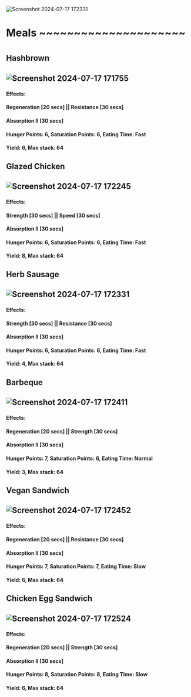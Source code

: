 ![Screenshot 2024-07-17 172331](https://github.com/user-attachments/assets/f0f0de69-0ef7-4b2a-868f-e5d6781445c9)<h1>Meals ~~~~~~~~~~~~~~~~~~~~~<h1>

<h2>Hashbrown<h2>
  
![Screenshot 2024-07-17 171755](https://github.com/user-attachments/assets/00f59c87-77dc-4087-8375-4c98265a6a74)
<h4>Effects:<h4>
<h4>Regeneration [20 secs] || Resistance [30 secs]<h4>
<h4>Absorption II [30 secs]<h4>

<h4>Hunger Points: 6, Saturation Points: 6, Eating Time: Fast<h4>
<h4>Yield: 6, Max stack: 64<h4>

<h2>Glazed Chicken<h2>
  
![Screenshot 2024-07-17 172245](https://github.com/user-attachments/assets/103c736c-f8b9-4fa9-a511-95bcfbb7d6b5)
<h4>Effects:<h4>
<h4>Strength [30 secs] || Speed [30 secs]<h4>
<h4>Absorption II [30 secs]<h4>

<h4>Hunger Points: 6, Saturation Points: 6, Eating Time: Fast<h4>
<h4>Yield: 8, Max stack: 64<h4>

<h2>Herb Sausage<h2>
  
![Screenshot 2024-07-17 172331](https://github.com/user-attachments/assets/509d86b6-7e03-4c83-b4ca-551903c2339d)
<h4>Effects:<h4>
<h4>Strength [30 secs] || Resistance [30 secs]<h4>
<h4>Absorption II [30 secs]<h4>

<h4>Hunger Points: 6, Saturation Points: 6, Eating Time: Fast<h4>
<h4>Yield: 4, Max stack: 64<h4>

<h2>Barbeque<h2>
  
![Screenshot 2024-07-17 172411](https://github.com/user-attachments/assets/a30f21bf-5dc5-4171-8853-b6a8c92f6047)
<h4>Effects:<h4>
<h4>Regeneration [20 secs] || Strength [30 secs]<h4>
<h4>Absorption II [30 secs]<h4>

<h4>Hunger Points: 7, Saturation Points: 6, Eating Time: Normal<h4>
<h4>Yield: 3, Max stack: 64<h4>

<h2>Vegan Sandwich<h2>
  
![Screenshot 2024-07-17 172452](https://github.com/user-attachments/assets/b914102e-0c7e-428a-8966-dd465ae51092)
<h4>Effects:<h4>
<h4>Regeneration [20 secs] || Resistance [30 secs]<h4>
<h4>Absorption II [30 secs]<h4>

<h4>Hunger Points: 7, Saturation Points: 7, Eating Time: Slow<h4>
<h4>Yield: 6, Max stack: 64<h4>

<h2>Chicken Egg Sandwich<h2>
  
![Screenshot 2024-07-17 172524](https://github.com/user-attachments/assets/5d2abe1d-ad7c-4715-8775-edc2dc37c447)
<h4>Effects:<h4>
<h4>Regeneration [20 secs] || Strength [30 secs]<h4>
<h4>Absorption II [30 secs]<h4>

<h4>Hunger Points: 8, Saturation Points: 8, Eating Time: Slow<h4>
<h4>Yield: 6, Max stack: 64<h4>
